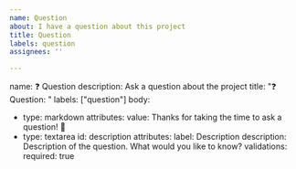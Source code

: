 ```yaml
---
name: Question
about: I have a question about this project
title: Question
labels: question
assignees: ''

---
```


name: ❓ Question
description: Ask a question about the project
title: "❓ Question: "
labels: ["question"]
body:
  - type: markdown
    attributes:
      value: Thanks for taking the time to ask a question! 🙏
  - type: textarea
    id: description
    attributes:
      label: Description
      description: Description of the question. What would you like to know?
    validations:
      required: true
